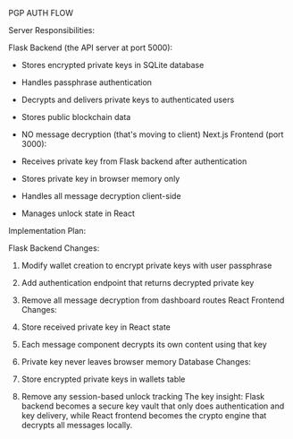 PGP AUTH FLOW

Server Responsibilities:


Flask Backend (the API server at port 5000):


- Stores encrypted private keys in SQLite database
- Handles passphrase authentication
- Decrypts and delivers private keys to authenticated users
- Stores public blockchain data
- NO message decryption (that's moving to client)
Next.js Frontend (port 3000):


- Receives private key from Flask backend after authentication
- Stores private key in browser memory only
- Handles all message decryption client-side
- Manages unlock state in React

Implementation Plan:


Flask Backend Changes:


1. Modify wallet creation to encrypt private keys with user passphrase
2. Add authentication endpoint that returns decrypted private key
3. Remove all message decryption from dashboard routes
React Frontend Changes:


1. Store received private key in React state
2. Each message component decrypts its own content using that key
3. Private key never leaves browser memory
Database Changes:


1. Store encrypted private keys in wallets table
2. Remove any session-based unlock tracking
The key insight: Flask backend becomes a secure key vault that only does authentication and key delivery, while React frontend becomes the crypto engine that decrypts all messages locally.